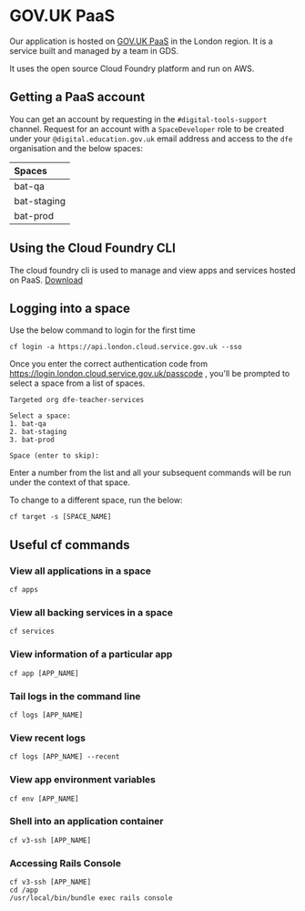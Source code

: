 # GOV.UK PaaS
Our application is hosted on [GOV.UK PaaS](https://cloud.service.gov.uk) in the London region. It is a service built and managed by a team in GDS.

It uses the open source Cloud Foundry platform and run on AWS.

## Getting a PaaS account
You can get an account by requesting in the `#digital-tools-support` channel. 
Request for an account with a `SpaceDeveloper` role to be created under your `@digital.education.gov.uk` email address and access to the `dfe` organisation and the below spaces:

|Spaces       |
|:------------|
| bat-qa      |
| bat-staging |
| bat-prod    |

## Using the Cloud Foundry CLI
The cloud foundry cli is used to manage and view apps and services hosted on PaaS. 
[Download](https://github.com/cloudfoundry/cli#downloads)

## Logging into a space
Use the below command to login for the first time
```shell
cf login -a https://api.london.cloud.service.gov.uk --sso
```
Once you enter the correct authentication code from https://login.london.cloud.service.gov.uk/passcode , you'll be prompted to select a space from a list of spaces.
```
Targeted org dfe-teacher-services

Select a space:
1. bat-qa
2. bat-staging
3. bat-prod

Space (enter to skip):
```
Enter a number from the list and all your subsequent commands will be run under the context of that space.

To change to a different space, run the below:
```
cf target -s [SPACE_NAME]
```

## Useful cf commands
### View all applications in a space
```
cf apps
```
### View all backing services in a space
```
cf services
```
### View information of a particular app
```
cf app [APP_NAME]
```
### Tail logs in the command line
```
cf logs [APP_NAME]
```
### View recent logs
```
cf logs [APP_NAME] --recent
```
### View app environment variables
```
cf env [APP_NAME]
```
### Shell into an application container
```
cf v3-ssh [APP_NAME]
```
### Accessing Rails Console
```
cf v3-ssh [APP_NAME]
cd /app
/usr/local/bin/bundle exec rails console
```
